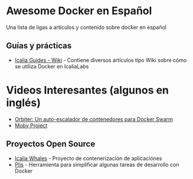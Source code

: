 # Awesome Docker en Español

Una lista de ligas a artículos y contenido sobre docker en español


## Guías y prácticas

* [Icalia Guides - Wiki](https://github.com/IcaliaLabs/guides/wiki) - Contiene diversos artículos tipo Wiki sobre cómo se utiliza Docker en IcaliaLabs

# Videos Interesantes (algunos en inglés)

* [Orbiter: Un auto-escalador de contenedores para Docker Swarm](https://youtu.be/Q1xfmfML8ok)
* [Moby Project](https://youtu.be/WBlZIVR8Cbw)


## Proyectos Open Source
* [Icalia Whales](https://github.com/Gueils) - Proyecto de contenerización de aplicaciónes
* [Plis](https://github.com/IcaliaLabs/plis) - Herramienta para simplificar algunas tareas de desarrollo con Docker

